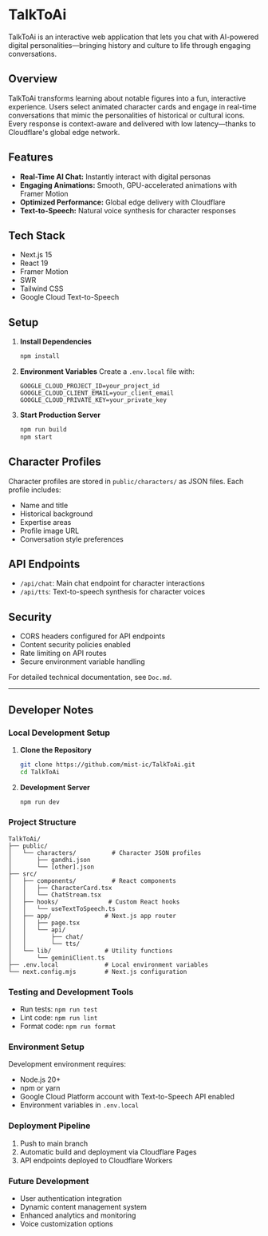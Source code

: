 # TalkToAi

TalkToAi is an interactive web application that lets you chat with AI-powered digital personalities—bringing history and culture to life through engaging conversations.

## Overview

TalkToAi transforms learning about notable figures into a fun, interactive experience. Users select animated character cards and engage in real-time conversations that mimic the personalities of historical or cultural icons. Every response is context-aware and delivered with low latency—thanks to Cloudflare's global edge network.

## Features

- **Real-Time AI Chat:** Instantly interact with digital personas
- **Engaging Animations:** Smooth, GPU-accelerated animations with Framer Motion
- **Optimized Performance:** Global edge delivery with Cloudflare
- **Text-to-Speech:** Natural voice synthesis for character responses

## Tech Stack

- Next.js 15
- React 19
- Framer Motion
- SWR
- Tailwind CSS
- Google Cloud Text-to-Speech

## Setup

1. **Install Dependencies**
   ```bash
   npm install
   ```

2. **Environment Variables**
   Create a `.env.local` file with:
   ```env
   GOOGLE_CLOUD_PROJECT_ID=your_project_id
   GOOGLE_CLOUD_CLIENT_EMAIL=your_client_email
   GOOGLE_CLOUD_PRIVATE_KEY=your_private_key
   ```

3. **Start Production Server**
   ```bash
   npm run build
   npm start
   ```

## Character Profiles

Character profiles are stored in `public/characters/` as JSON files. Each profile includes:
- Name and title
- Historical background
- Expertise areas
- Profile image URL
- Conversation style preferences

## API Endpoints

- `/api/chat`: Main chat endpoint for character interactions
- `/api/tts`: Text-to-speech synthesis for character voices

## Security

- CORS headers configured for API endpoints
- Content security policies enabled
- Rate limiting on API routes
- Secure environment variable handling

For detailed technical documentation, see `Doc.md`.

---

## Developer Notes

### Local Development Setup

1. **Clone the Repository**
   ```bash
   git clone https://github.com/mist-ic/TalkToAi.git
   cd TalkToAi
   ```

2. **Development Server**
   ```bash
   npm run dev
   ```

### Project Structure
```plaintext
TalkToAi/
├── public/
│   └── characters/          # Character JSON profiles
│       ├── gandhi.json
│       └── [other].json
├── src/
│   ├── components/          # React components
│   │   ├── CharacterCard.tsx
│   │   └── ChatStream.tsx
│   ├── hooks/              # Custom React hooks
│   │   └── useTextToSpeech.ts
│   ├── app/               # Next.js app router
│   │   ├── page.tsx
│   │   └── api/
│   │       ├── chat/
│   │       └── tts/
│   └── lib/               # Utility functions
│       └── geminiClient.ts
├── .env.local             # Local environment variables
└── next.config.mjs        # Next.js configuration
```

### Testing and Development Tools
- Run tests: `npm run test`
- Lint code: `npm run lint`
- Format code: `npm run format`

### Environment Setup
Development environment requires:
- Node.js 20+
- npm or yarn
- Google Cloud Platform account with Text-to-Speech API enabled
- Environment variables in `.env.local`

### Deployment Pipeline
1. Push to main branch
2. Automatic build and deployment via Cloudflare Pages
3. API endpoints deployed to Cloudflare Workers

### Future Development
- User authentication integration
- Dynamic content management system
- Enhanced analytics and monitoring
- Voice customization options 